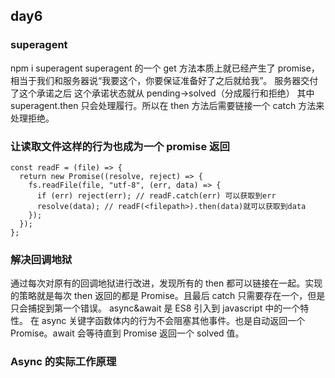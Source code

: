## day6

### superagent

npm i superagent
superagent 的一个 get 方法本质上就已经产生了 promise，相当于我们和服务器说“我要这个，你要保证准备好了之后就给我”。
服务器交付了这个承诺之后 这个承诺状态就从 pending->solved（分成履行和拒绝）
其中 superagent.then 只会处理履行。所以在 then 方法后需要链接一个 catch 方法来处理拒绝。

### 让读取文件这样的行为也成为一个 promise 返回

```
const readF = (file) => {
  return new Promise((resolve, reject) => {
    fs.readFile(file, "utf-8", (err, data) => {
      if (err) reject(err); // readF.catch(err) 可以获取到err
      resolve(data); // readF(<filepath>).then(data)就可以获取到data
    });
  });
};
```

### 解决回调地狱

通过每次对原有的回调地狱进行改进，发现所有的 then 都可以链接在一起。实现的策略就是每次 then 返回的都是 Promise。且最后 catch 只需要存在一个，但是只会捕捉到第一个错误。
async&await 是 ES8 引入到 javascript 中的一个特性。
在 async 关键字函数体内的行为不会阻塞其他事件。也是自动返回一个 Promise。await 会等待直到 Promise 返回一个 solved 值。

### Async 的实际工作原理
